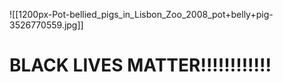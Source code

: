 ![[1200px-Pot-bellied_pigs_in_Lisbon_Zoo_2008_pot+belly+pig-3526770559.jpg]]
# BLACK LIVES MATTER!!!!!!!!!!!!